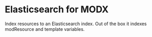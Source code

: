 # Elasticsearch for MODX

Index resources to an Elasticsearch index. Out of the box it indexes modResource and template variables.